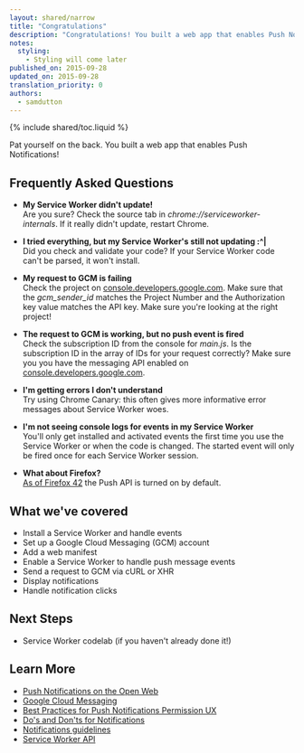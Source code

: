 ```yaml
---
layout: shared/narrow
title: "Congratulations"
description: "Congratulations! You built a web app that enables Push Notifications."
notes:
  styling:
    - Styling will come later
published_on: 2015-09-28
updated_on: 2015-09-28
translation_priority: 0
authors:
  - samdutton
---
```


{% include shared/toc.liquid %}

Pat yourself on the back. You built a web app that enables Push Notifications!

## Frequently Asked Questions

* **My Service Worker didn't update!**<br>
Are you sure? Check the source tab in _chrome://serviceworker-internals_. If it
really didn't update, restart Chrome.

* **I tried everything, but my Service Worker's still not updating :^|**<br>
Did you check and validate your code? If your Service Worker code can't be
parsed, it won't install.

* **My request to GCM is failing**<br>
Check the project on [console.developers.google.com](https://console.developers.google.com/). Make sure that the _gcm\_sender\_id_ matches the Project Number and the Authorization
key value matches the API key. Make sure you're looking at the right project!

* **The request to GCM is working, but no push event is fired**<br>
Check the subscription ID from the console for _main.js_. Is the subscription
ID in the array of IDs for your request correctly? Make sure you you have the
messaging API enabled on
[console.developers.google.com](https://console.developers.google.com/).

* **I'm getting errors I don't understand**<br>
Try using Chrome Canary: this often gives more informative error messages about
Service Worker woes.

* **I'm not seeing console logs for events in my Service Worker**<br>
You'll only get installed and activated events the first time you use the
Service Worker or when the code is changed. The started event will only be fired
once for each Service Worker session.

* **What about Firefox?**<br>
[As of Firefox
42](https://groups.google.com/forum/#!topic/mozilla.dev.platform/BL6TrHN73dY) the Push API is turned on by default.

## What we've covered

* Install a Service Worker and handle events
* Set up a Google Cloud Messaging (GCM) account
* Add a web manifest
* Enable a Service Worker to handle push message events
* Send a request to GCM via cURL or XHR
* Display notifications
* Handle notification clicks

## Next Steps

* Service Worker codelab (if you haven't already done it!)

## Learn More

* [Push Notifications on the Open
  Web](https://developers.google.com/web/updates/2015/03/push-notificatons-on-the-open-web?hl=en)
* [Google Cloud Messaging](https://developers.google.com/cloud-messaging/)
* [Best Practices for Push Notifications Permission
  UX](https://docs.google.com/document/d/1WNPIS_2F0eyDm5SS2E6LZ_75tk6XtBSnR1xNjWJ_DPE/edit)
* [Do's and Don'ts for
  Notifications](http://android-developers.blogspot.co.uk/2015/08/get-dos-and-donts-for-notifications.html)
* [Notifications
  guidelines](https://www.google.com/design/spec/patterns/notifications.html)
* [Service Worker
  API](https://developer.mozilla.org/en-US/docs/Web/API/Service_Worker_API)
